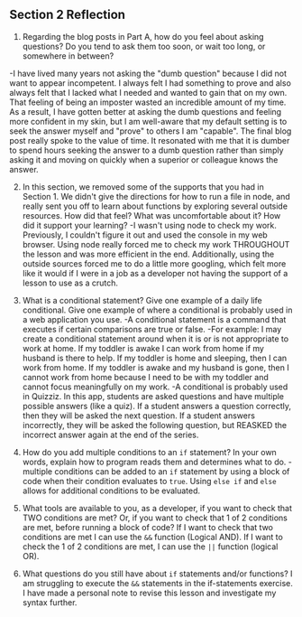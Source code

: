 ## Section 2 Reflection

1. Regarding the blog posts in Part A, how do you feel about asking questions? Do you tend to ask them too soon, or wait too long, or somewhere in between?

-I have lived many years not asking the "dumb question" because I did not want to appear incompetent. I always felt I had something to prove and also always felt that I lacked what I needed and wanted to gain that on my own. That feeling of being an imposter wasted an incredible amount of my time. As a result, I have gotten better at asking the dumb questions and feeling more confident in my skin, but I am well-aware that my default setting is to seek the answer myself and "prove" to others I am "capable". The final blog post really spoke to the value of time. It resonated with me that it is dumber to spend hours seeking the answer to a dumb question rather than simply asking it and moving on quickly when a superior or colleague knows the answer.

2. In this section, we removed some of the supports that you had in Section 1. We didn't give the directions for how to run a file in node, and really sent you off to learn about functions by exploring several outside resources. How did that feel? What was uncomfortable about it? How did it support your learning?
-I wasn't using node to check my work. Previously, I couldn't figure it out and used the console in my web browser. Using node really forced me to check my work THROUGHOUT the lesson and was more efficient in the end. Additionally, using the outside sources forced me to do a little more googling, which felt more like it would if I were in a job as a developer not having the support of a lesson to use as a crutch.

3. What is a conditional statement? Give one example of a daily life conditional. Give one example of where a conditional is probably used in a web application you use.
-A conditional statement is a command that executes if certain comparisons are true or false.
-For example: I may create a conditional statement around when it is or is not appropriate to work at home. If my toddler is awake I can work from home if  my husband is there to help. If my toddler is home and sleeping, then I can work from home. If my toddler is awake and my husband is gone, then I cannot work from home because I need to be with my toddler and cannot focus meaningfully on my work.
-A conditional is probably used in Quizziz. In this app, students are asked questions and have multiple possible answers (like a quiz). If a student answers a question correctly, then they will be asked the next question. If a student answers incorrectly, they will be asked the following question, but REASKED the incorrect answer again at the end of the series.

4. How do you add multiple conditions to an `if` statement? In your own words, explain how to program reads them and determines what to do.
-multiple conditions can be added to an `if` statement by using a block of code when their condition evaluates to `true`. Using `else if` and `else` allows for additional conditions to be evaluated.

5. What tools are available to you, as a developer, if you want to check that TWO conditions are met? Or, if you want to check that 1 of 2 conditions are met, before running a block of code?
If I want to check that two conditions are met I can use the `&&` function (Logical AND). If I want to check the 1 of 2 conditions are met, I can use the `||` function (logical OR).

5. What questions do you still have about `if` statements and/or functions?
I am struggling to execute the `&&` statements in the if-statements exercise. I have made a personal note to revise this lesson and investigate my syntax further. 
